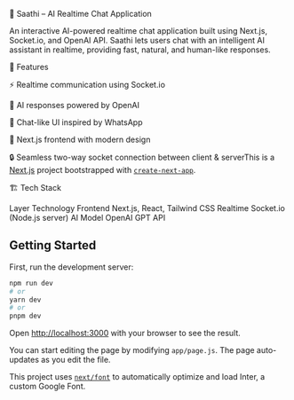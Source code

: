 
🧠 Saathi – AI Realtime Chat Application

An interactive AI-powered realtime chat application built using Next.js, Socket.io, and OpenAI API.
Saathi lets users chat with an intelligent AI assistant in realtime, providing fast, natural, and human-like responses.

🚀 Features

⚡ Realtime communication using Socket.io

🤖 AI responses powered by OpenAI

💬 Chat-like UI inspired by WhatsApp

🧭 Next.js frontend with modern design

🔒 Seamless two-way socket connection between client & serverThis is a [Next.js](https://nextjs.org/) project bootstrapped with [`create-next-app`](https://github.com/vercel/next.js/tree/canary/packages/create-next-app).

🏗️ Tech Stack

Layer	    Technology
Frontend	Next.js, React, Tailwind CSS
Realtime	Socket.io (Node.js server)
AI Model	OpenAI GPT API


## Getting Started

First, run the development server:

```bash
npm run dev
# or
yarn dev
# or
pnpm dev
```

Open [http://localhost:3000](http://localhost:3000) with your browser to see the result.

You can start editing the page by modifying `app/page.js`. The page auto-updates as you edit the file.

This project uses [`next/font`](https://nextjs.org/docs/basic-features/font-optimization) to automatically optimize and load Inter, a custom Google Font.


